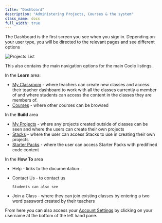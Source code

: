 ```yaml
---
title: "Dashboard"
description: "Administering Projects, Courses & the system"
class_name: docs
full_width: true
---
```


The Dashboard is the first screen you see when you sign in. Depending on your user type, you will be directed to the relevant pages and see different options

![Projects List](/img/docs/projects_list.png)

This also contains the main navigation options for the main Codio listings.

In the **Learn** area: 

- [My Classroom](/docs/dashboard/classes/) - where teachers can create new classes and access their teacher dashboard to work with all the classes currently a member of and where students can access the content in the classes they are members of.
- [Courses](/docs/tuts/publish/overview) - where other courses can be browsed


In the **Build** area

- [My Projects](/docs/dashboard/projects/) - where any projects created outside of classes can be seen and where the users can create their own projects
- [Stacks](/docs/dashboard/stacks/) - where the user can access Stacks to use in creating their own projects
- [Starter Packs](/docs/dashboard/packs/) - where the user can access Starter Packs with predifined code content

In the **How To** area

- Help - links to the documentation
- Contact Us - to contact us

      Students can also see 
- Join a Class - where they can join existing classes by entering a two word password created by their teachers

From here you can also access your [Account Settings](/docs/dashboard/settings/) by clicking on your username at the bottom of the left hand pane.


